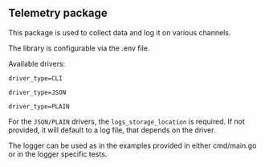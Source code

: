 ## Telemetry package

This package is used to collect data and log it on various channels.

The library is configurable via the .env file.

Available drivers:

`driver_type=CLI`

`driver_type=JSON`

`driver_type=PLAIN`

For the `JSON/PLAIN` drivers, the `logs_storage_location` is required. If not provided, it will default to a log file, that depends on the driver.

The logger can be used as in the examples provided in either cmd/main.go or in the logger specific tests.

